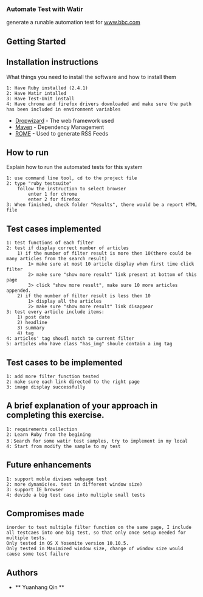 ### Automate Test with Watir 

generate a runable automation test for www.bbc.com

## Getting Started



## Installation instructions

What things you need to install the software and how to install them

    1: Have Ruby installed (2.4.1)
    2: Have Watir intalled 
    3: Have Test-Unit install 
    4: Have chrome and firefox drivers downloaded and make sure the path has been included in environment variables

* [Dropwizard](http://www.dropwizard.io/1.0.2/docs/) - The web framework used
* [Maven](https://maven.apache.org/) - Dependency Management
* [ROME](https://rometools.github.io/rome/) - Used to generate RSS Feeds

## How to run

Explain how to run the automated tests for this system

    1: use command line tool, cd to the project file 
    2: type "ruby testsuite"
        follow the instruction to select browser
            enter 1 for chrome
            enter 2 for firefox
    3: When finished, check folder "Results", there would be a report HTML file   
    
## Test cases implemented
    1: test functions of each filter 
    2: test if display correct number of articles 
        1) if the number of filter result is more then 10(there could be many articles from the search result)
            1> make sure at most 10 article display when first time click filter 
            2> make sure "show more result" link present at bottom of this page 
            3> click "show more result", make sure 10 more articles appended. 
        2) if the number of filter result is less then 10 
            1> display all the articles
            2> make sure "show more result" link disappear         
    3: test every article include items:
        1) post date
        2) headline
        3) summary 
        4) tag
    4: articles' tag shoudl match to current filter 
    5: articles who have class "has_img" shoule contain a img tag
 
## Test cases to be implemented
    1: add more filter function tested 
    2: make sure each link directed to the right page 
    3: image display successfully 
 
## A brief explanation of your approach in completing this exercise.
    1: requirements collection  
    2: Learn Ruby from the begining 
    3：Search for some watir test samples, try to implement in my local 
    4: Start from modify the sample to my test

## Future enhancements
    
    1: support moble divises webpage test 
    2: more dynamic(ex. test in different window size)
    3: support IE browser 
    4: devide a big test case into multiple small tests 

## Compromises made

    inorder to test multiple filter function on the same page, I include all testcaes into one big test, so that only once setup needed for multiple tests.
    Only tested in OS X Yosemite version 10.10.5. 
    Only tested in Maximized window size, change of window size would cause some test failure
    
## Authors

* ** Yuanhang Qin ** 

